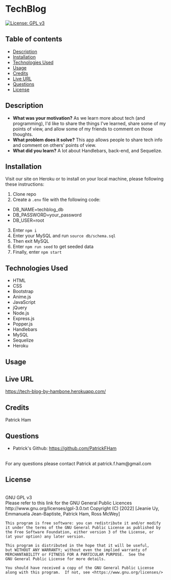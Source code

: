 # TechBlog

[![License: GPL v3](https://img.shields.io/badge/License-GPLv3-blue.svg)](https://www.gnu.org/licenses/gpl-3.0)
<br>

## Table of contents
* [Description](#description)
* [Installation](#installation)
* [Technologies Used](#technologies-used)
* [Usage](#usage)
* [Credits](#credits)
* [Live URL](#live-url)
* [Questions](#questions)
* [License](#license)
    

## Description 

- **What was your motivation?** As we learn more about tech (and programming), I'd like to share the things I've learned, share some of my points of view, and allow some of my friends to comment on those thoughts.
- **What problem does it solve?** This app allows people to share tech info and comment on others' points of view.
- **What did you learn?** A lot about Handlebars, back-end, and Sequelize.

## Installation
Visit our site on Heroku or to install on your local machine, please following these instructions: 
1. Clone repo
2. Create a `.env` file with the following code: 
* DB_NAME=techblog_db
* DB_PASSWORD=your_password
* DB_USER=root
3. Enter `npm i`
4. Enter your MySQL and run `source db/schema.sql`
5. Then exit MySQL
6. Enter `npm run seed` to get seeded data
7. Finally, enter `npm start`

## Technologies Used 
* HTML
* CSS
* Bootstrap
* Anime.js
* JavaScript
* jQuery
* Node.js
* Express.js
* Popper.js
* Handlebars
* MySQL
* Sequelize
* Heroku



## Usage



## Live URL
https://tech-blog-by-hambone.herokuapp.com/

## Credits
Patrick Ham


## Questions
* Patrick's Github: https://github.com/PatrickFHam
<br>
For any questions please contact Patrick at patrick.f.ham@gmail.com

## License 
<br>
GNU GPL v3
<br>
Please refer to this link for the GNU General Public Licences http://www.gnu.org/licenses/gpl-3.0.txt
    Copyright (C) [2022]  [Jeanie Uy, Emmanuela Jean-Baptiste, Patrick Ham, Ross McWey]

    This program is free software: you can redistribute it and/or modify
    it under the terms of the GNU General Public License as published by
    the Free Software Foundation, either version 3 of the License, or
    (at your option) any later version.

    This program is distributed in the hope that it will be useful,
    but WITHOUT ANY WARRANTY; without even the implied warranty of
    MERCHANTABILITY or FITNESS FOR A PARTICULAR PURPOSE.  See the
    GNU General Public License for more details.

    You should have received a copy of the GNU General Public License
    along with this program.  If not, see <https://www.gnu.org/licenses/>
            
    
